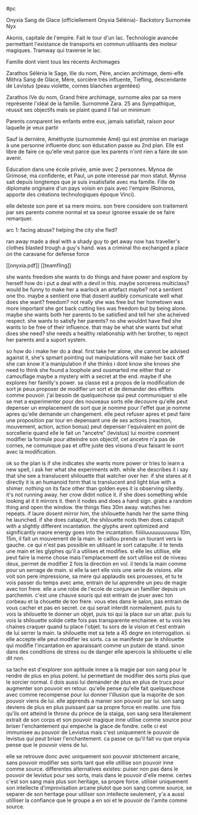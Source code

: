 #pc

Onyxia Sang de Glace (officiellement Onyxia Sélénia)- Backstory Surnomée Nyx

Akonis, capitale de l'empire. Fait le tour d'un lac.
Technologie avancée permettant l'existance de transports en commun utilisants des moteur magiques.
Tramway qui traverse le lac.

Famille dont vient tous les récents Archimages

Zarathos Sélénia le Sage, IIIe du nom, Père, ancien archimage, demi-elfe
Mithra Sang de Glace, Mère, sorcière très influente, Tiefling, descendante de Levistus (peau violette, cornes blanches argentées)

Zarathos IVe du nom, Grand frère archimage, surnome alex par sa mere représente l'idéal de la famille. Surnommé Zara. 25 ans
Sympathique, réussit ses objectifs mais se plaint quand il fail un minimum

Parents comparent les enfants entre eux, jamais satisfait, raison pour laquelle je veux partir

Sauf la dernière, Améthyste (surnommée Amé) qui est promise en mariage à une personne influente donc son éducation passe au 2nd plan.
Elle est libre de faire ce qu'elle veut parce que les parents n'ont rien a faire de son avenir.

Education dans une école privée, amie avec 2 personnes.
Mynoa de Grimose, ma confidente, et Paul, un pote interessé par mon statut.
Mynoa sait depuis longtemps que je suis insatisfaite avec ma famille.
Fille de diplomate originaire d'un pays voisin en paix avec l'empire (Rolnoros, apporte des créations technologiques époque Vinci).

elle deteste son pere et sa mere moins. son frere considere son traitement par ses parents comme normal et sa soeur ignoree essaie de se faire remarquer.

arc 1: facing abuse? helping the city she fled?

ran away
made a deal with a shady guy to get away
now has traveller's clothes
blasted trough a guy's hand. was a criminal tho
exchanged a place on the caravane for defense force

[[onyxia.pdf]]
[[teamfling]]

she wants freedom
she wants to do things and have power and explore by herself
how do i put a deal with a devil in this.
maybe sorceress multiclass?
would be funny to make her a warlock
an artefact maybe? not a sentient one tho. maybe a sentient one that dosent audibly comunicate
well what does she want?
freedom?
not really she was free but her hometown was more important she got back
cutting ties was freedom but by being alone.
maybe she wants both her parents to be satisfied and tell her she acheived respect.
she wants to satisfy her parents?
no she wouldnt have fled
she wants to be free of their influence.
that may be what she wants but what does she need?
she needs a healthy relationship with her brother, to reject her parents and a suport system.

so how do i make her do a deal.
first take her alone, she cannot be advised against it, she's spmart pointing out manipulations will make her back off
she can know it'a manipulation if she thinks i dont know she knows
she need to think she found a loophole and ousmarted me
either that or camouflage
maybe a mystery with a secret at the end.
maybe if she explores her familly's power.
sa classe est a propos de la modification de sort je peux proposer de modifier un sort et de demander des efffets comme pouvoir.
j'ai besoin de quelquechose qui peut communiquer
si elle se met a experimenter pour des nouveaux sorts
elle decouvre qu'elle peut depenser un emplacement de sort que je nomme pour l'effet que je nomme apres qu'elle demande un changement.
elle peut refuser apres et peut faire une proposition par tour en depensant une de ses actions (reaction, mouvement, action, action bonus)
peut depenser l'equivalent en point de sorcellerie
quand elle le fait un "ancetre" (levistus) lui montre comment modifier la formule pour atteindre son objectif, cet ancetre n'a pas de cornes, ne comunique pas et offre juste des visions d'eux faisant le sorrt avec la modification.

ok so the plan is if she indicates she wants more power or tries to learn a new spell, i ask her what she experiments with.
while she describes it i say that she see a translucent shilouette that watcher over her.
if she stares at it directly it is an humanoid form that is translucent and light blue with a shimer. nothing on its face other than golden eyes
it is observing silently. it's not running away. her crow didnt notice it.
if she does something while looking at it it mirrors it.
then it nodes and does a hand sign.
grabs a random thing and open the window.
the things flies 30m away.
watches her.
repeats.
if laure dosent mirror him, the shilouette hands her the same thing he launched.
if she does catapult, the shilouette nods then does catapult with a slightly different incantation.
the glyphs arent optimized and significantly maore energy goes into the incantation.
fiiiiiiuuuuuuuuuuu 10m, 15m,
il fait un mouvement de la main.
le caillou prends un tourant vers la gauche. ce qui n'est pas possible en utilisant le sort catapulte.
il te tends une main et les glyphes qu'il a utilises et modifies.
si elle les utillise, elle peut faire la meme chose mais l'emplacement de sort utilise est de niveau deux, permet de modifier 2 fois la direction en vol.
il tends la main comme pour un serrage de main.
si elle la sert elle vois une serie de visions.
elle voit son pere impressione, sa mere qui applaudis ses prouesses,
et tu te vois passer du temps avec ame, entrain de lui apprendre un peu de magie avec ton frere. elle a une robe de l'ecole de  conjure un famillier depuis un parchemin. c'est une chauve souris qui est entrain de jouer avec ton corbeau et la chouette de ton frere.
vous etes dans le salon, pas entrain de vous cacher et pas en secret. ce qui serait interdit normalement.
puis tu vois la shilouette te donner  un objet, puis toi qui la place sur un altar.
puis tu vois la shilouette solide cette fois pas transparente enchainee. et tu vois les chaines craquer quand tu place l'objet.
tu sors de la vision et t'est entrain de lui serrer la main. la shilouette met sa tete a 45 degre en interrogation.
si elle accepte elle peut modifier les sorts.
ca se manifeste par le shilouette qui modifie l'incantation en aparaissant comme un putain de stand.
sinon dans des conditions de stress ou de danger elle apercois la shilouette si elle dit non.

sa tache est d'explorer son aptitude innee a la magie par son sang pour le rendre de plus en plus potent. lui permettant de modifier des sorts plus que le sorcier normal.
il dois aussi lui demander de plus en plus de trucs pour augmenter son pouvoir en retour. qu'elle pense qu'elle fait quelquechose avec comme recompense pour lui donner l'illusion que la majorite de son pouvoir viens de lui. elle apprends a manier son pouvoir par lui.
son sang deviens de plus en plus puissant par sa propre force en realite.
une fois qu'ils ont atteind le throne du prince de la staiga, son sang sera literalement extrait de son corps et son pouvoir magique inne utilise comme source pour briser l'enchantement qui empeche la glace de fondre. celle ci est immunisee au pouvoir de Levistus mais c'est uniquement le pouvoir de levistus qui peut briser l'enchantement. ca passe ce qu'il fait vu que onyxia pense que le pouvoir viens de lui.

elle se retrouve donc avec uniquement son pouvoir strictement arcane, sans pouvoir modifier ses sorts tant que elle utillise son pouvoir inne comme source. differentes alternatives existes: puiser non pas dans le pouvoir de levistus pour ses sorts, mais dans le pouvoir d'elle meme. certes c'est son sang mais plus son heritage, sa propre force.
utiliser uniquement son intellecte d'improvisation arcane plutot que son sang comme source, se separer de son heritage pour utiliser son intellecte seulement, y'a a aussi utilliser la confiance que le groupe a en soi et le pouvoir de l'amite comme source.
